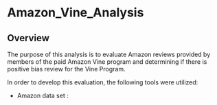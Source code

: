 # Amazon_Vine_Analysis

## Overview

The purpose of this analysis is to evaluate Amazon reviews provided by members of the paid Amazon Vine program and determining if there is positive bias review for the Vine Program.

In order to develop this evaluation, the following tools were utilized:
- Amazon data set [](https://s3.amazonaws.com/amazon-reviews-pds/tsv/index.txt): 
